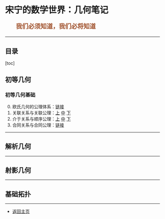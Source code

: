 # 宋宁的数学世界：几何笔记

<p style="color:sienna;font-family:KaiTi;margin-left:35px;font-weight:bold;font-size:20px";>
    我们必须知道，我们必将知道
</p>

---

## 目录

[toc]

## 初等几何

### 初等几何基础

0. 欧氏几何的公理体系：<a href="/html/notes/geometry/basic/00-intro.html">链接</a>
1. 关联关系与关联公理：<a href="/html/notes/geometry/basic/01-jiehe.html">上</a> <a href="/html/notes/geometry/basic/01-jiehe-2.html">中</a> <a href="/html/notes/geometry/basic/01-jiehe-3.html">下</a>
2. 介于关系与顺序公理：<a href="/html/notes/geometry/basic/02-shunxu.html">上</a> <a href="/html/notes/geometry/basic/02-shunxu-2.html">中</a> <a href="/html/notes/geometry/basic/02-shunxu-3.html">下</a>
3. 合同关系与合同公理：<a href="/html/notes/geometry/basic/03-hetong.html">链接</a>




---

## 解析几何

---

## 射影几何

---

## 基础拓扑




---

+ <a href="/index.html"> 返回主页 </a>